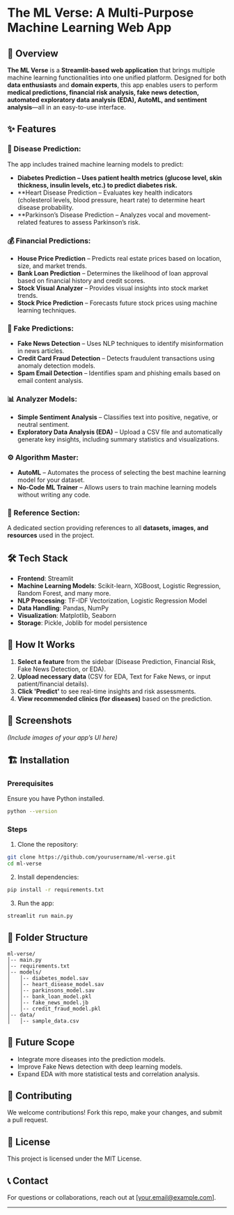# The ML Verse: A Multi-Purpose Machine Learning Web App

## 🚀 Overview

**The ML Verse** is a **Streamlit-based web application** that brings multiple machine learning functionalities into one unified platform. Designed for both **data enthusiasts** and **domain experts**, this app enables users to perform **medical predictions, financial risk analysis, fake news detection, automated exploratory data analysis (EDA), AutoML, and sentiment analysis**—all in an easy-to-use interface.

## ✨ Features

### 🏥 Disease Prediction:

The app includes trained machine learning models to predict:

- **Diabetes Prediction – Uses patient health metrics (glucose level, skin thickness, insulin levels, etc.) to predict diabetes risk.**
- \*\*Heart Disease Prediction – Evaluates key health indicators (cholesterol levels, blood pressure, heart rate) to determine heart disease probability.
- \*\*Parkinson’s Disease Prediction – Analyzes vocal and movement-related features to assess Parkinson’s risk.

### 💰 Financial Predictions:

- **House Price Prediction** – Predicts real estate prices based on location, size, and market trends.
- **Bank Loan Prediction** – Determines the likelihood of loan approval based on financial history and credit scores.
- **Stock Visual Analyzer** – Provides visual insights into stock market trends.
- **Stock Price Prediction** – Forecasts future stock prices using machine learning techniques.

### 📰 Fake Predictions:

- **Fake News Detection** – Uses NLP techniques to identify misinformation in news articles.
- **Credit Card Fraud Detection** – Detects fraudulent transactions using anomaly detection models.
- **Spam Email Detection** – Identifies spam and phishing emails based on email content analysis.

### 📊 Analyzer Models:

- **Simple Sentiment Analysis** – Classifies text into positive, negative, or neutral sentiment.
- **Exploratory Data Analysis (EDA)** – Upload a CSV file and automatically generate key insights, including summary statistics and visualizations.

### ⚙️ Algorithm Master:

- **AutoML** – Automates the process of selecting the best machine learning model for your dataset.
- **No-Code ML Trainer** – Allows users to train machine learning models without writing any code.

### 🔗 Reference Section:

A dedicated section providing references to all **datasets, images, and resources** used in the project.

## 🛠️ Tech Stack

- **Frontend**: Streamlit
- **Machine Learning Models**: Scikit-learn, XGBoost, Logistic Regression, Random Forest, and many more.
- **NLP Processing**: TF-IDF Vectorization, Logistic Regression Model
- **Data Handling**: Pandas, NumPy
- **Visualization**: Matplotlib, Seaborn
- **Storage**: Pickle, Joblib for model persistence

## 🎯 How It Works

1. **Select a feature** from the sidebar (Disease Prediction, Financial Risk, Fake News Detection, or EDA).
2. **Upload necessary data** (CSV for EDA, Text for Fake News, or input patient/financial details).
3. **Click 'Predict'** to see real-time insights and risk assessments.
4. **View recommended clinics (for diseases)** based on the prediction.

## 📸 Screenshots

*(Include images of your app’s UI here)*

## 🏗️ Installation

### Prerequisites

Ensure you have Python installed.

```bash
python --version
```

### Steps

1. Clone the repository:

```bash
git clone https://github.com/yourusername/ml-verse.git
cd ml-verse
```

2. Install dependencies:

```bash
pip install -r requirements.txt
```

3. Run the app:

```bash
streamlit run main.py
```

## 📌 Folder Structure

```
ml-verse/
│-- main.py
│-- requirements.txt
│-- models/
│   │-- diabetes_model.sav
│   │-- heart_disease_model.sav
│   │-- parkinsons_model.sav
│   │-- bank_loan_model.pkl
│   │-- fake_news_model.jb
│   │-- credit_fraud_model.pkl
│-- data/
│   │-- sample_data.csv
```

## 🔮 Future Scope

- Integrate more diseases into the prediction models.
- Improve Fake News detection with deep learning models.
- Expand EDA with more statistical tests and correlation analysis.

## 🤝 Contributing

We welcome contributions! Fork this repo, make your changes, and submit a pull request.

## 📜 License

This project is licensed under the MIT License.

## 📞 Contact

For questions or collaborations, reach out at [[your.email@example.com](mailto\:your.email@example.com)].

---

